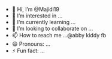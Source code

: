 - 👋 Hi, I’m @Majidi19
- 👀 I’m interested in ...
- 🌱 I’m currently learning ...
- 💞️ I’m looking to collaborate on ...
- 📫 How to reach me ...@abby kiddy fb
- 😄 Pronouns: ...
- ⚡ Fun fact: ...

<!---
Majidi19/Majidi19 is a ✨ special ✨ repository because its `README.md` (this file) appears on your GitHub profile.
You can click the Preview link to take a look at your changes.
--->
